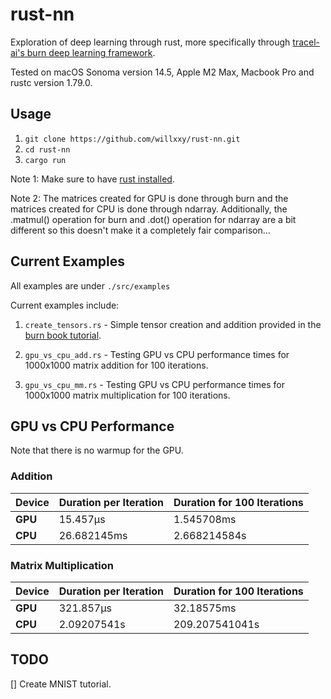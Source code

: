 # rust-nn

Exploration of deep learning through rust, more specifically through [tracel-ai's burn deep learning framework](https://github.com/tracel-ai/burn).

Tested on macOS Sonoma version 14.5, Apple M2 Max, Macbook Pro and rustc version 1.79.0.

## Usage
1. `git clone https://github.com/willxxy/rust-nn.git`
2. `cd rust-nn`
3. `cargo run`

Note 1: Make sure to have [rust installed](https://rustup.rs/).

Note 2: The matrices created for GPU is done through burn and the matrices created for CPU is done through ndarray. Additionally, the .matmul() operation for burn and .dot() operation for ndarray are a bit different so this doesn't make it a completely fair comparison...

## Current Examples

All examples are under `./src/examples`

Current examples include:

1. `create_tensors.rs` - Simple tensor creation and addition provided in the [burn book tutorial](https://burn.dev/book/getting-started.html).

2. `gpu_vs_cpu_add.rs` - Testing GPU vs CPU performance times for 1000x1000 matrix addition for 100 iterations.

3. `gpu_vs_cpu_mm.rs` - Testing GPU vs CPU performance times for 1000x1000 matrix multiplication for 100 iterations.


## GPU vs CPU Performance

Note that there is no warmup for the GPU.

### Addition

| Device | Duration per Iteration | Duration for 100 Iterations |
|--------|------------------------|-----------------------------|
| **GPU** | 15.457µs              | 1.545708ms                 |
| **CPU** | 26.682145ms            | 2.668214584s               |

### Matrix Multiplication

| Device | Duration per Iteration | Duration for 100 Iterations |
|--------|------------------------|-----------------------------|
| **GPU** | 321.857µs              | 32.18575ms                  |
| **CPU** | 2.09207541s           | 209.207541041s              |


## TODO
[] Create MNIST tutorial.